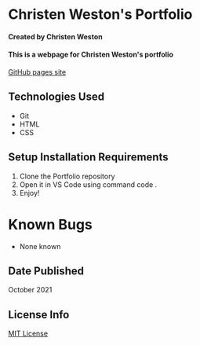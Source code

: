 # Christen Weston's Portfolio

#### Created by Christen Weston

#### This is a webpage for Christen Weston's portfolio

[GitHub pages site](https://christenweston.github.io/Portfolio/)

## Technologies Used

* Git
* HTML
* CSS

## Setup Installation Requirements

1. Clone the Portfolio repository
2. Open it in VS Code using command code .
3. Enjoy!

# Known Bugs
* None known

## Date Published
October 2021

## License Info
[MIT License](https://opensource.org/licenses/MIT)
